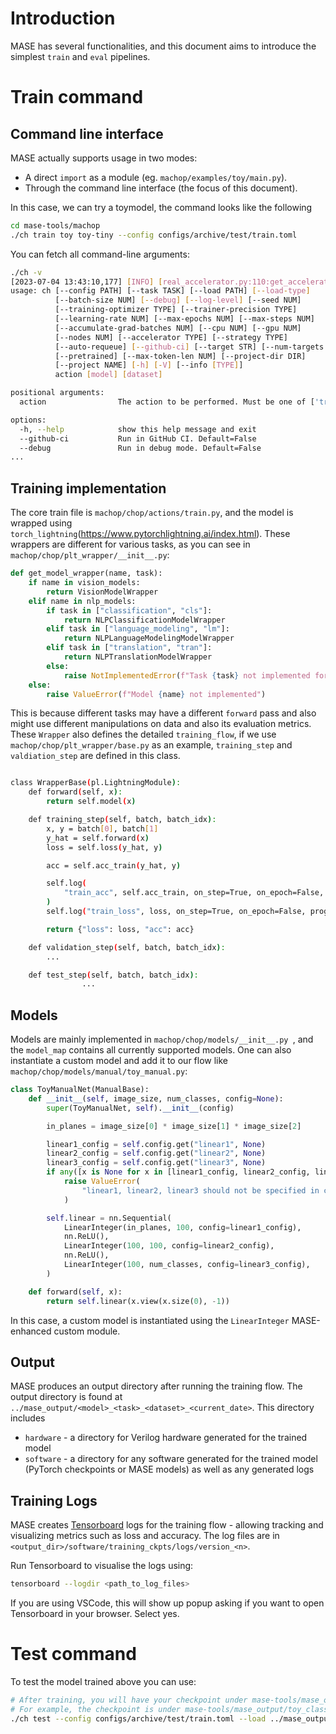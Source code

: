 # Introduction

MASE has several functionalities, and this document aims to introduce the simplest `train` and `eval` pipelines.

# Train command

## Command line interface

MASE actually supports usage in two modes:
* A direct `import` as a module (eg. `machop/examples/toy/main.py`).
* Through the command line interface (the focus of this document).

In this case, we can try a toymodel, the command looks like the following

```bash
cd mase-tools/machop
./ch train toy toy-tiny --config configs/archive/test/train.toml
```

You can fetch all command-line arguments:

```bash
./ch -v
[2023-07-04 13:43:10,177] [INFO] [real_accelerator.py:110:get_accelerator] Setting ds_accelerator to cuda (auto detect)
usage: ch [--config PATH] [--task TASK] [--load PATH] [--load-type]
          [--batch-size NUM] [--debug] [--log-level] [--seed NUM]
          [--training-optimizer TYPE] [--trainer-precision TYPE]
          [--learning-rate NUM] [--max-epochs NUM] [--max-steps NUM]
          [--accumulate-grad-batches NUM] [--cpu NUM] [--gpu NUM]
          [--nodes NUM] [--accelerator TYPE] [--strategy TYPE]
          [--auto-requeue] [--github-ci] [--target STR] [--num-targets NUM]
          [--pretrained] [--max-token-len NUM] [--project-dir DIR]
          [--project NAME] [-h] [-V] [--info [TYPE]]
          action [model] [dataset]

positional arguments:
  action                The action to be performed. Must be one of ['train', 'eval', 'transform', 'search']

options:
  -h, --help            show this help message and exit
  --github-ci           Run in GitHub CI. Default=False
  --debug               Run in debug mode. Default=False
...
```

## Training implementation

The core train file is `machop/chop/actions/train.py`, and the model is wrapped using `torch_lightning`(<https://www.pytorchlightning.ai/index.html>). These wrappers are different for various tasks, as you can see in `machop/chop/plt_wrapper/__init__.py`:

```python
def get_model_wrapper(name, task):
    if name in vision_models:
        return VisionModelWrapper
    elif name in nlp_models:
        if task in ["classification", "cls"]:
            return NLPClassificationModelWrapper
        elif task in ["language_modeling", "lm"]:
            return NLPLanguageModelingModelWrapper
        elif task in ["translation", "tran"]:
            return NLPTranslationModelWrapper
        else:
            raise NotImplementedError(f"Task {task} not implemented for NLP models")
    else:
        raise ValueError(f"Model {name} not implemented")
```

This is because different tasks may have a different `forward` pass and also might use different manipulations on data and also its evaluation metrics.
These `Wrapper` also defines the detailed `training_flow`, if we use `machop/chop/plt_wrapper/base.py` as an example, `training_step` and `valdiation_step` are defined in this class.

```bash

class WrapperBase(pl.LightningModule):
    def forward(self, x):
        return self.model(x)

    def training_step(self, batch, batch_idx):
        x, y = batch[0], batch[1]
        y_hat = self.forward(x)
        loss = self.loss(y_hat, y)

        acc = self.acc_train(y_hat, y)

        self.log(
            "train_acc", self.acc_train, on_step=True, on_epoch=False, prog_bar=True
        )
        self.log("train_loss", loss, on_step=True, on_epoch=False, prog_bar=True)

        return {"loss": loss, "acc": acc}

    def validation_step(self, batch, batch_idx):
        ...

    def test_step(self, batch, batch_idx):
				...
```

## Models

Models are mainly implemented in `machop/chop/models/__init__.py
`, and the `model_map` contains all currently supported models.
One can also instantiate a custom model and add it to our flow like `machop/chop/models/manual/toy_manual.py`:

```python
class ToyManualNet(ManualBase):
    def __init__(self, image_size, num_classes, config=None):
        super(ToyManualNet, self).__init__(config)

        in_planes = image_size[0] * image_size[1] * image_size[2]

        linear1_config = self.config.get("linear1", None)
        linear2_config = self.config.get("linear2", None)
        linear3_config = self.config.get("linear3", None)
        if any([x is None for x in [linear1_config, linear2_config, linear3_config]]):
            raise ValueError(
                "linear1, linear2, linear3 should not be specified in config"
            )

        self.linear = nn.Sequential(
            LinearInteger(in_planes, 100, config=linear1_config),
            nn.ReLU(),
            LinearInteger(100, 100, config=linear2_config),
            nn.ReLU(),
            LinearInteger(100, num_classes, config=linear3_config),
        )

    def forward(self, x):
        return self.linear(x.view(x.size(0), -1))
```

In this case, a custom model is instantiated using the `LinearInteger` MASE-enhanced custom module.

## Output

MASE produces an output directory after running the training flow. The output directory is found at `../mase_output/<model>_<task>_<dataset>_<current_date>`.
This directory includes
* `hardware` - a directory for Verilog hardware generated for the trained model
* `software` - a directory for any software generated for the trained model (PyTorch checkpoints or MASE models) as well as any generated logs

## Training Logs
MASE creates [Tensorboard](https://pytorch.org/tutorials/recipes/recipes/tensorboard_with_pytorch.html) logs for the training flow - allowing tracking and visualizing metrics such as loss and accuracy. The log files are in `<output_dir>/software/training_ckpts/logs/version_<n>`. 

Run Tensorboard to visualise the logs using:

```bash
tensorboard --logdir <path_to_log_files>
```

If you are using VSCode, this will show up popup asking if you want to open Tensorboard in your browser. Select yes.

# Test command

To test the model trained above you can use:

```bash
# After training, you will have your checkpoint under mase-tools/mase_output
# For example, the checkpoint is under mase-tools/mase_output/toy_classification_toy-tiny_2023-07-03/software/training_ckpts/best.ckpt 
./ch test --config configs/archive/test/train.toml --load ../mase_output/toy_classification_toy-tiny_2023-07-03/software/training_ckpts/best.ckpt --load-type pl
```

